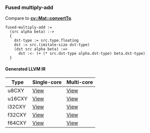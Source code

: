 ### Fused multiply-add
Compare to **[cv::Mat::convertTo](http://docs.opencv.org/2.4.8/modules/core/doc/basic_structures.html#mat-convertto)**.

    fused-multiply-add :=
      (src alpha beta) :->
      {
        dst-type := src.type.floating
        dst := src.(imitate-size dst-type)
        (dst src alpha beta) :=>
          dst :<- (+ (* src.dst-type alpha.dst-type) beta.dst-type)
      }

#### Generated LLVM IR
| Type   | Single-core | Multi-core |
|--------|-------------|------------|
| u8CXY  | [View](https://s3.amazonaws.com/liblikely/benchmarks/fused_multiply_add_f32CXY__u8CXY_double_double_.ll)  | [View](https://s3.amazonaws.com/liblikely/benchmarks/fused_multiply_add_f32CXY__u8CXY_double_double__m.ll)  |
| u16CXY | [View](https://s3.amazonaws.com/liblikely/benchmarks/fused_multiply_add_f32CXY__u16CXY_double_double_.ll) | [View](https://s3.amazonaws.com/liblikely/benchmarks/fused_multiply_add_f32CXY__u16CXY_double_double__m.ll) |
| i32CXY | [View](https://s3.amazonaws.com/liblikely/benchmarks/fused_multiply_add_f32CXY__i32CXY_double_double_.ll) | [View](https://s3.amazonaws.com/liblikely/benchmarks/fused_multiply_add_f32CXY__i32CXY_double_double__m.ll) |
| f32CXY | [View](https://s3.amazonaws.com/liblikely/benchmarks/fused_multiply_add_f32CXY__f32CXY_double_double_.ll) | [View](https://s3.amazonaws.com/liblikely/benchmarks/fused_multiply_add_f32CXY__f32CXY_double_double__m.ll) |
| f64CXY | [View](https://s3.amazonaws.com/liblikely/benchmarks/fused_multiply_add_f64CXY__f64CXY_double_double_.ll) | [View](https://s3.amazonaws.com/liblikely/benchmarks/fused_multiply_add_f64CXY__f64CXY_double_double__m.ll) |
